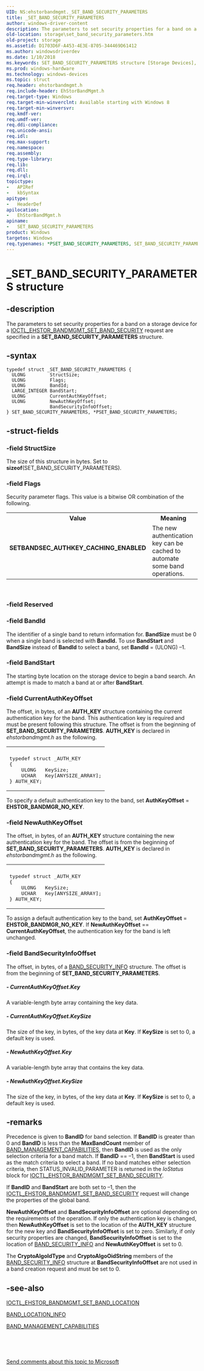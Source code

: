 ```yaml
---
UID: NS:ehstorbandmgmt._SET_BAND_SECURITY_PARAMETERS
title: _SET_BAND_SECURITY_PARAMETERS
author: windows-driver-content
description: The parameters to set security properties for a band on a storage device for a IOCTL_EHSTOR_BANDMGMT_SET_BAND_SECURITY request are specified in a SET_BAND_SECURITY_PARAMETERS structure.
old-location: storage\set_band_security_parameters.htm
old-project: storage
ms.assetid: D1703D6F-A453-4E3E-8705-344469D61412
ms.author: windowsdriverdev
ms.date: 1/10/2018
ms.keywords: SET_BAND_SECURITY_PARAMETERS structure [Storage Devices], SETBANDSEC_AUTHKEY_CACHING_ENABLED, PSET_BAND_SECURITY_PARAMETERS, ehstorbandmgmt/SET_BAND_SECURITY_PARAMETERS, *PSET_BAND_SECURITY_PARAMETERS, ehstorbandmgmt/PSET_BAND_SECURITY_PARAMETERS, storage.set_band_security_parameters, PSET_BAND_SECURITY_PARAMETERS structure pointer [Storage Devices], _SET_BAND_SECURITY_PARAMETERS, SET_BAND_SECURITY_PARAMETERS
ms.prod: windows-hardware
ms.technology: windows-devices
ms.topic: struct
req.header: ehstorbandmgmt.h
req.include-header: EhStorBandMgmt.h
req.target-type: Windows
req.target-min-winverclnt: Available starting with Windows 8
req.target-min-winversvr: 
req.kmdf-ver: 
req.umdf-ver: 
req.ddi-compliance: 
req.unicode-ansi: 
req.idl: 
req.max-support: 
req.namespace: 
req.assembly: 
req.type-library: 
req.lib: 
req.dll: 
req.irql: 
topictype: 
-	APIRef
-	kbSyntax
apitype: 
-	HeaderDef
apilocation: 
-	EhStorBandMgmt.h
apiname: 
-	SET_BAND_SECURITY_PARAMETERS
product: Windows
targetos: Windows
req.typenames: *PSET_BAND_SECURITY_PARAMETERS, SET_BAND_SECURITY_PARAMETERS
---
```


# _SET_BAND_SECURITY_PARAMETERS structure


## -description


The parameters to set security properties for a band on a storage device for a <a href="..\ehstorbandmgmt\ni-ehstorbandmgmt-ioctl_ehstor_bandmgmt_set_band_security.md">IOCTL_EHSTOR_BANDMGMT_SET_BAND_SECURITY</a> request are specified in a <b>SET_BAND_SECURITY_PARAMETERS</b> structure.


## -syntax


````
typedef struct _SET_BAND_SECURITY_PARAMETERS {
  ULONG         StructSize;
  ULONG         Flags;
  ULONG         BandId;
  LARGE_INTEGER BandStart;
  ULONG         CurrentAuthKeyOffset;
  ULONG         NewAuthKeyOffset;
                BandSecurityInfoOffset;
} SET_BAND_SECURITY_PARAMETERS, *PSET_BAND_SECURITY_PARAMETERS;
````


## -struct-fields




### -field StructSize

The size of this structure in bytes. Set to <b>sizeof</b>(SET_BAND_SECURITY_PARAMETERS).


### -field Flags

Security parameter flags. This value is a bitwise OR combination of the following.
<table>
<tr>
<th>Value</th>
<th>Meaning</th>
</tr>
<tr>
<td width="40%"><a id="SETBANDSEC_AUTHKEY_CACHING_ENABLED"></a><a id="setbandsec_authkey_caching_enabled"></a><dl>
<dt><b>SETBANDSEC_AUTHKEY_CACHING_ENABLED</b></dt>
</dl>
</td>
<td width="60%">
The new authentication key can be cached to automate some band operations.

</td>
</tr>
</table> 


### -field Reserved

 


### -field BandId

The identifier of a single band to return information for. <b>BandSize</b> must be 0 when a single band is selected  with <b>BandId.</b> To use <b>BandStart</b> and <b>BandSize</b> instead of <b>BandId</b> to select a band, set <b>BandId</b> = (ULONG) –1.


### -field BandStart

The starting byte location on the storage device to begin a band search. An attempt is made to match a band at or after <b>BandStart</b>.


### -field CurrentAuthKeyOffset

The offset, in bytes, of an  <b> AUTH_KEY</b> structure containing the current authentication key for the band. This authentication key is required and must be present following this structure. The offset is from the beginning of <b>SET_BAND_SECURITY_PARAMETERS</b>. <b>AUTH_KEY</b> is declared in <i>ehstorbandmgmt.h</i> as the following.
<div class="code"><span codelanguage=""><table>
<tr>
<th></th>
</tr>
<tr>
<td>
<pre>typedef struct _AUTH_KEY
{
    ULONG   KeySize;
    UCHAR   Key[ANYSIZE_ARRAY];
} AUTH_KEY;</pre>
</td>
</tr>
</table></span></div>

To specify a default authentication key to the band, set   <b>AuthKeyOffset</b> = <b>EHSTOR_BANDMGR_NO_KEY</b>.


### -field NewAuthKeyOffset

The offset, in bytes, of an  <b> AUTH_KEY</b> structure containing the new authentication key for the band.  The offset is from the beginning of <b>SET_BAND_SECURITY_PARAMETERS</b>. <b>AUTH_KEY</b> is declared in <i>ehstorbandmgmt.h</i> as the following.
<div class="code"><span codelanguage=""><table>
<tr>
<th></th>
</tr>
<tr>
<td>
<pre>typedef struct _AUTH_KEY
{
    ULONG   KeySize;
    UCHAR   Key[ANYSIZE_ARRAY];
} AUTH_KEY;</pre>
</td>
</tr>
</table></span></div>

To assign a default authentication key to the band, set   <b>AuthKeyOffset</b> = <b>EHSTOR_BANDMGR_NO_KEY</b>. If <b>NewAuthKeyOffset</b> == <b>CurrentAuthKeyOffset</b>, the authentication key for the band is left unchanged.


### -field BandSecurityInfoOffset

The offset, in bytes, of a <a href="..\ehstorbandmgmt\ns-ehstorbandmgmt-_band_security_info.md">BAND_SECURITY_INFO</a> structure. The offset is from the beginning of <b>SET_BAND_SECURITY_PARAMETERS</b>.


##### - CurrentAuthKeyOffset.Key

A variable-length byte array containing the key data.


##### - CurrentAuthKeyOffset.KeySize

The size of the key, in bytes, of the key data at <b>Key</b>. If <b>KeySize</b> is set to 0, a default key is used.


##### - NewAuthKeyOffset.Key

A variable-length byte array that contains the key data.


##### - NewAuthKeyOffset.KeySize

The size of the key, in bytes, of the key data at <b>Key</b>. If <b>KeySize</b> is set to 0, a default key is used.


## -remarks


 Precedence is given to <b>BandID</b> for band selection.  If <b>BandID</b>  is greater than   0 and  <b>BandID</b>  is less than the  <b>MaxBandCount</b> member of <a href="..\ehstorbandmgmt\ns-ehstorbandmgmt-_band_management_capabilities.md">BAND_MANAGEMENT_CAPABILITIES</a>, then   <b>BandID</b> is used as the only selection criteria for a band match. If  <b>BandID</b> == –1, then <b>BandStart</b> is used as  the match criteria to select a band. If no band matches either selection criteria, then STATUS_INVALID_PARAMETER is returned in the <i>IoStatus</i> block for <a href="..\ehstorbandmgmt\ni-ehstorbandmgmt-ioctl_ehstor_bandmgmt_set_band_security.md">IOCTL_EHSTOR_BANDMGMT_SET_BAND_SECURITY</a>.

If <b>BandID</b> and <b>BandStart</b> are both set to –1,  then the <a href="..\ehstorbandmgmt\ni-ehstorbandmgmt-ioctl_ehstor_bandmgmt_set_band_security.md">IOCTL_EHSTOR_BANDMGMT_SET_BAND_SECURITY</a> request will change the properties of the global band.

<b>NewAuthKeyOffset</b> and <b>BandSecurityInfoOffset</b> are optional depending on the requirements of the operation. If only the authentication key is changed, then <b>NewAuthKeyOffset</b> is set to the location of the <b>AUTH_KEY</b> structure for the new key and <b>BandSecurityInfoOffset</b> is set to zero. Similarly, if only security properties are changed, <b>BandSecurityInfoOffset</b> is set to the location of <a href="..\ehstorbandmgmt\ns-ehstorbandmgmt-_band_security_info.md">BAND_SECURITY_INFO</a> and <b>NewAuthKeyOffset</b> is set to 0.

The <b>CryptoAlgoIdType</b> and <b>CryptoAlgoOidString</b> members of the <a href="..\ehstorbandmgmt\ns-ehstorbandmgmt-_band_security_info.md">BAND_SECURITY_INFO</a> structure at <b>BandSecurityInfoOffset</b> are not used in a band creation request and must be set to 0.



## -see-also

<a href="..\ehstorbandmgmt\ni-ehstorbandmgmt-ioctl_ehstor_bandmgmt_set_band_location.md">IOCTL_EHSTOR_BANDMGMT_SET_BAND_LOCATION</a>

<a href="..\ehstorbandmgmt\ns-ehstorbandmgmt-_band_location_info.md">BAND_LOCATION_INFO</a>

<a href="..\ehstorbandmgmt\ns-ehstorbandmgmt-_band_management_capabilities.md">BAND_MANAGEMENT_CAPABILITIES</a>

 

 

<a href="mailto:wsddocfb@microsoft.com?subject=Documentation%20feedback [storage\storage]:%20SET_BAND_SECURITY_PARAMETERS structure%20 RELEASE:%20(1/10/2018)&amp;body=%0A%0APRIVACY STATEMENT%0A%0AWe use your feedback to improve the documentation. We don't use your email address for any other purpose, and we'll remove your email address from our system after the issue that you're reporting is fixed. While we're working to fix this issue, we might send you an email message to ask for more info. Later, we might also send you an email message to let you know that we've addressed your feedback.%0A%0AFor more info about Microsoft's privacy policy, see http://privacy.microsoft.com/en-us/default.aspx." title="Send comments about this topic to Microsoft">Send comments about this topic to Microsoft</a>

